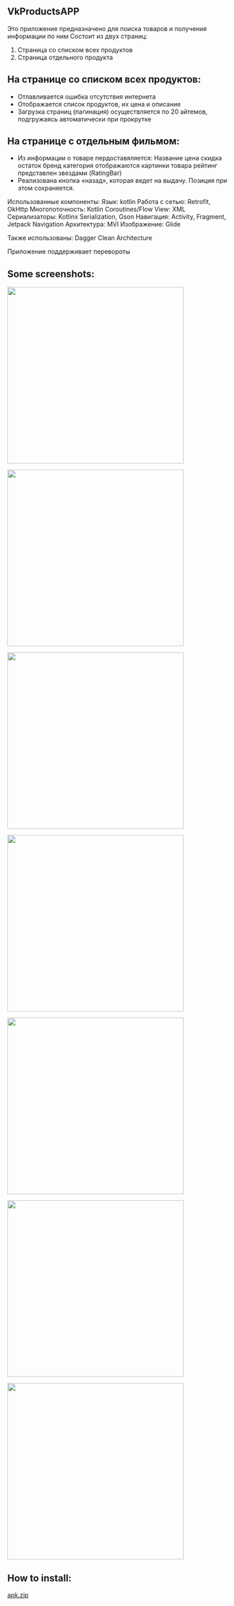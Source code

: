 VkProductsAPP
-
Это приложение предназначено для поиска товаров и получения информации по ним
Состоит из двух страниц:

1. Страница со списком всех продуктов
2. Страница отдельного продукта

На странице со списком всех продуктов:
- 

- Отлавливается ошибка отсутствия интернета
- Отображается список продуктов, их цена и описание
- Загрузка страниц (пагинация) осуществляется по 20 айтемов, подгружаясь автоматически при прокрутке

На странице с отдельным фильмом:
-

- Из информации о товаре пердоставяляется: 
      Название
      цена
      скидка
      остаток
      бренд
      категория
      отображаются картинки товара
      рейтинг представлен звездами (RatingBar)
- Реализована кнопка «назад», которая ведет на выдачу. Позиция при этом сохраняется.

Использованные компоненты:
Язык: kotlin
Работа с сетью: Retrofit, OkHttp
Многопоточность: Kotlin Coroutines/Flow
View: XML
Сериализаторы: Kotlinx Serialization, Gson
Навигация: Activity, Fragment, Jetpack Navigation
Архитектура: MVI
Изображение: Glide

Также использованы:
Dagger
Clean Architecture

Приложение поддерживает перевороты

Some screenshots:
-
<img align="center" src="https://github.com/ParsifalRU/VkProductsApp/assets/109204462/0ac9ccd5-0b38-4ee2-a247-17a9bb1b3217.png" height="400" /></a>

<img align="center" src="https://github.com/ParsifalRU/VkProductsApp/assets/109204462/42a37de2-0264-4ece-bbff-327900f91efd" height="400" /></a>

<img align="center" src="https://github.com/ParsifalRU/VkProductsApp/assets/109204462/7bb5134e-7ae5-4725-8a7a-3ece690578ff.png" height="400" /></a>

<img align="center" src="https://github.com/ParsifalRU/VkProductsApp/assets/109204462/e4ab5c96-a3cd-44f9-a247-f86ef75fef2e.png" height="400" /></a>

<img align="center" src="https://github.com/ParsifalRU/VkProductsApp/assets/109204462/1d57d95a-940b-47b9-ab61-04c77299053b.png" height="400" /></a>

<img align="center" src="https://github.com/ParsifalRU/VkProductsApp/assets/109204462/31cc0301-baa0-4612-adce-9ec77ac7b8e6.png" height="400" /></a>

<img align="center" src="https://github.com/ParsifalRU/VkProductsApp/assets/109204462/13ee81fd-20a9-4c13-9be5-95521a6e5dff.png" height="400" /></a>

How to install:
-
[apk.zip](https://github.com/ParsifalRU/VkProductsApp/files/15254003/apk.zip)
